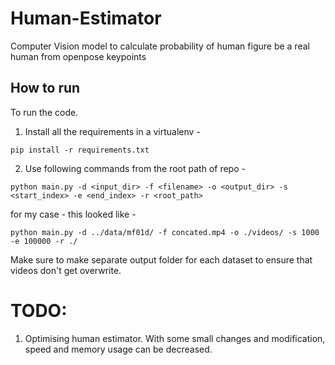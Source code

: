 # Human-Estimator
Computer Vision model to calculate probability of human figure be a real human from openpose keypoints

## How to run

To run the code.

1. Install all the requirements in a virtualenv -

```
pip install -r requirements.txt
```

2. Use following commands from the root path of repo -
```
python main.py -d <input_dir> -f <filename> -o <output_dir> -s <start_index> -e <end_index> -r <root_path> 
```
for my case - this looked like -

```
python main.py -d ../data/mf01d/ -f concated.mp4 -o ./videos/ -s 1000 -e 100000 -r ./
```

Make sure to make separate output folder for each dataset to ensure that videos don't get overwrite.

# TODO: 
1. Optimising human estimator. With some small changes and modification, speed and memory usage can be decreased.

